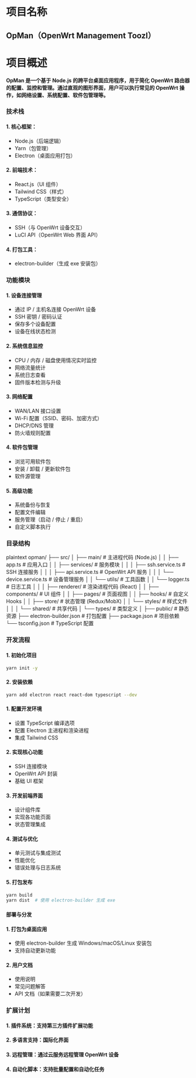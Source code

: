 # 项目名称
## OpMan（OpenWrt Management Toozl）
# 项目概述
**OpMan 是一个基于 Node.js 的跨平台桌面应用程序，用于简化 OpenWrt 路由器的配置、监控和管理。通过直观的图形界面，用户可以执行常见的 OpenWrt 操作，如网络设置、系统配置、软件包管理等。**
### 技术栈
#### 1. 核心框架：
  - Node.js（后端逻辑）
  - Yarn（包管理）
  - Electron（桌面应用打包）
#### 2. 前端技术：
  - React.js（UI 组件）
  - Tailwind CSS（样式）
  - TypeScript（类型安全）
#### 3. 通信协议：
  - SSH（与 OpenWrt 设备交互）
  - LuCI API（OpenWrt Web 界面 API）
#### 4. 打包工具：
  - electron-builder（生成 exe 安装包）
### 功能模块
#### 1. 设备连接管理
- 通过 IP / 主机名连接 OpenWrt 设备
- SSH 密钥 / 密码认证
- 保存多个设备配置
- 设备在线状态检测
#### 2. 系统信息监控
- CPU / 内存 / 磁盘使用情况实时监控
- 网络流量统计
- 系统日志查看
- 固件版本检测与升级
#### 3. 网络配置
- WAN/LAN 接口设置
- Wi-Fi 配置（SSID、密码、加密方式）
- DHCP/DNS 管理
- 防火墙规则配置
#### 4. 软件包管理
- 浏览可用软件包
- 安装 / 卸载 / 更新软件包
- 软件源管理
#### 5. 高级功能
- 系统备份与恢复
- 配置文件编辑
- 服务管理（启动 / 停止 / 重启）
- 自定义脚本执行
### 目录结构
plaintext
opman/
├── src/
│   ├── main/                  # 主进程代码 (Node.js)
│   │   ├── app.ts             # 应用入口
│   │   ├── services/          # 服务模块
│   │   │   ├── ssh.service.ts # SSH 连接服务
│   │   │   ├── api.service.ts # OpenWrt API 服务
│   │   │   └── device.service.ts # 设备管理服务
│   │   └── utils/             # 工具函数
│   │       └── logger.ts      # 日志工具
│   │
│   ├── renderer/              # 渲染进程代码 (React)
│   │   ├── components/        # UI 组件
│   │   ├── pages/             # 页面视图
│   │   ├── hooks/             # 自定义 Hooks
│   │   ├── store/             # 状态管理 (Redux/MobX)
│   │   └── styles/            # 样式文件
│   │
│   └── shared/                # 共享代码
│       └── types/             # 类型定义
│
├── public/                    # 静态资源
├── electron-builder.json      # 打包配置
├── package.json               # 项目依赖
└── tsconfig.json              # TypeScript 配置
### 开发流程
#### 1. 初始化项目
```bash 
yarn init -y
```

#### 2. 安装依赖
```bash
yarn add electron react react-dom typescript --dev
```


#### 1. 配置开发环境
  - 设置 TypeScript 编译选项
  - 配置 Electron 主进程和渲染进程
  - 集成 Tailwind CSS
#### 2. 实现核心功能
  - SSH 连接模块
  - OpenWrt API 封装
  - 基础 UI 框架
#### 3. 开发前端界面
  - 设计组件库
  - 实现各功能页面
  - 状态管理集成
#### 4. 测试与优化
  - 单元测试与集成测试
  - 性能优化
  - 错误处理与日志系统
#### 5. 打包发布
```bash
yarn build
yarn dist  # 使用 electron-builder 生成 exe
```

#### 部署与分发
#### 1. 打包为桌面应用
  - 使用 electron-builder 生成 Windows/macOS/Linux 安装包
  - 支持自动更新功能
#### 2. 用户文档
  - 使用说明
  - 常见问题解答
  - API 文档（如果需要二次开发）
### 扩展计划
#### 1. 插件系统：支持第三方插件扩展功能
#### 2. 多语言支持：国际化界面
#### 3. 远程管理：通过云服务远程管理 OpenWrt 设备
#### 4. 自动化脚本：支持批量配置和自动化任务

